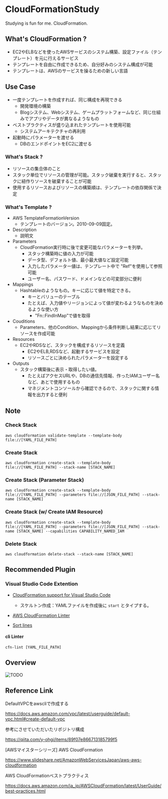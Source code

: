 # CloudFormationStudy
Studying is fun for me. CloudFormation.

## What's CloudFormation ?

* EC2やELBなどを使ったAWSサービスのシステム構築、設定ファイル（テンプレート）を元に行えるサービス
* テンプレートを自由に作成できるため、自分好みのシステム構成が可能
* テンプレートは、AWSのサービスを操るための新しい言語

## Use Case

* 一度テンプレートを作成すれば、同じ構成を再現できる
   * 開発環境の構築
   * Blogシステム、Webシステム、ゲームプラットフォームなど、同じ仕組みでアプリやデータが異なるようなもの
* ベストプラクティスが盛り込まれたテンプレートを使用可能
  * システムアーキテクチャの再利用
* 起動時にパラメーターを渡せる
  * DBのエンドポイントをEC2に渡せる

### What's Stack ?

* リソースの集合体のこと
* スタック単位でリソースの管理が可能。スタック破棄を実行すると、スタックに紐作りソースを破棄することが可能
* 使用するリソースおよびリソースの構築順は、テンプレートの依存関係で決定

### What's Template ?

* AWS TemplateFormationVersion
  * テンプレートのバージョン。2010-09-09固定。
* Description
  * 説明文
* Parameters
  * CloudFormation実行時に後で変更可能なパラメーターを列挙。
    * スタック構築時に値の入力が可能
    * データ型、デフォルト値、最小最大値など設定可能
    * 入力したパラメーター値は、テンプレート中で "Ref"を使用して参照可能
    * ユーザー名、パスワード、ドメインなどの可変部分に便利
* Mappings
  * Hashtableのようなもの。キーに応じて値を特定できる。
    * キーとバリューのテーブル
    * たとえば、入力値やリージョンによって値が変わるようなものを決めるような使い方
      * "Fn::FindInMap”で値を取得
* Couditions
  * Parameters、他のCondition、Mappingから条件判断し結果に応じてリソースを作成可能
* Resources
  * EC2やRDSなど、スタックを構成するリソースを定義
    * EC2やELB,RDSなど、起動するサービスを設定
    * リソースごとに決められたパラメーターを設定する
* Outputs
  * スタック構築後に表示・取得したい値。
    * たとえばアクセスURLや、DBの通信先情報、作ったIAMユーザー名など、あとで使用するもの
    * マネジメントコンソールから確認できるので、スタックに関する情報を出力すると便利

## Note

### Check Stack

```
aws cloudformation validate-template --template-body file://[YAML_FILE_PATH]
```

### Create Stack 

```
aws cloudformation create-stack --template-body file://[YAML_FILE_PATH] --stack-name [STACK_NAME]
```

### Create Stack (Parameter Stack)

```
aws cloudformation create-stack --template-body file://[YAML_FILE_PATH] --parameters file://[JSON_FILE_PATH] --stack-name [STACK_NAME]
```

### Create Stack (w/ Create IAM Resource)
```
aws cloudformation create-stack --template-body file://[YAML_FILE_PATH] --parameters file://[JSON_FILE_PATH] --stack-name [STACK_NAME] --capabilities CAPABILITY_NAMED_IAM
```

### Delete Stack

```
aws cloudformation delete-stack --stack-name [STACK_NAME]
```

## Recommended Plugin

### Visual Studio Code Extention

* [CloudFormation support for Visual Studio Code](https://github.com/aws-scripting-guy/cform-VSCode)
  * スケルトン作成：YAMLファイルを作成後に ```start``` とタイプする。

* [AWS CloudFormation Linter](https://github.com/aws-cloudformation/cfn-python-lint)

* [Sort lines](https://github.com/Tyriar/vscode-sort-lines)

#### cli Linter

```
cfn-lint [YAML_FILE_PATH]
```

## Overview

![TODO](https://github.com/YusukeOno/CloudFormationStudy/wiki/img/overview.png "Overview")

## Reference Link

DefaultVPCをawscliで作成する

https://docs.aws.amazon.com/vpc/latest/userguide/default-vpc.html#create-default-vpc

参考にさせていただいたリポジトリ構成

https://qiita.com/y-ohgi/items/89f07e866713185799f5

[AWSマイスターシリーズ] AWS CloudFormation

https://www.slideshare.net/AmazonWebServicesJapan/aws-aws-cloudformation

AWS CloudFormationベストプラクティス

https://docs.aws.amazon.com/ja_jp/AWSCloudFormation/latest/UserGuide/best-practices.html